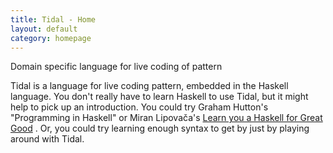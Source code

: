 ```yaml
---
title: Tidal - Home
layout: default
category: homepage
---
```


Domain specific language for live coding of pattern

Tidal is a language for live coding pattern, embedded in the Haskell language. You don't really have to learn Haskell to use Tidal, but it might help to pick up an introduction. You could try Graham Hutton's "Programming in Haskell" or Miran Lipovača's [Learn you a Haskell for Great Good](http://learnyouahaskell.com/ "which has a free online version") . Or, you could try learning enough syntax to get by just by playing around with Tidal.
